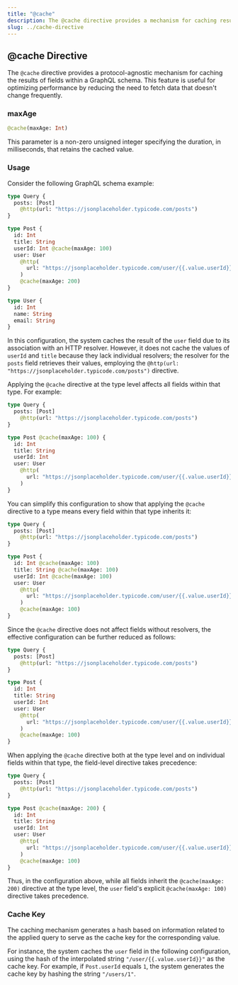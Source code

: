 ```yaml
---
title: "@cache"
description: The @cache directive provides a mechanism for caching results in a GraphQL schema, optimizing performance by reducing unnecessary data fetches.
slug: ../cache-directive
---
```


## @cache Directive

The `@cache` directive provides a protocol-agnostic mechanism for caching the results of fields within a GraphQL schema. This feature is useful for optimizing performance by reducing the need to fetch data that doesn't change frequently.

### maxAge

```graphql
@cache(maxAge: Int)
```

This parameter is a non-zero unsigned integer specifying the duration, in milliseconds, that retains the cached value.

### Usage

Consider the following GraphQL schema example:

```graphql
type Query {
  posts: [Post]
    @http(url: "https://jsonplaceholder.typicode.com/posts")
}

type Post {
  id: Int
  title: String
  userId: Int @cache(maxAge: 100)
  user: User
    @http(
      url: "https://jsonplaceholder.typicode.com/user/{{.value.userId}}"
    )
    @cache(maxAge: 200)
}

type User {
  id: Int
  name: String
  email: String
}
```

In this configuration, the system caches the result of the `user` field due to its association with an HTTP resolver. However, it does not cache the values of `userId` and `title` because they lack individual resolvers; the resolver for the `posts` field retrieves their values, employing the `@http(url: "https://jsonplaceholder.typicode.com/posts")` directive.

Applying the `@cache` directive at the type level affects all fields within that type. For example:

```graphql
type Query {
  posts: [Post]
    @http(url: "https://jsonplaceholder.typicode.com/posts")
}

type Post @cache(maxAge: 100) {
  id: Int
  title: String
  userId: Int
  user: User
    @http(
      url: "https://jsonplaceholder.typicode.com/user/{{.value.userId}}"
    )
}
```

You can simplify this configuration to show that applying the `@cache` directive to a type means every field within that type inherits it:

```graphql
type Query {
  posts: [Post]
    @http(url: "https://jsonplaceholder.typicode.com/posts")
}

type Post {
  id: Int @cache(maxAge: 100)
  title: String @cache(maxAge: 100)
  userId: Int @cache(maxAge: 100)
  user: User
    @http(
      url: "https://jsonplaceholder.typicode.com/user/{{.value.userId}}"
    )
    @cache(maxAge: 100)
}
```

Since the `@cache` directive does not affect fields without resolvers, the effective configuration can be further reduced as follows:

```graphql
type Query {
  posts: [Post]
    @http(url: "https://jsonplaceholder.typicode.com/posts")
}

type Post {
  id: Int
  title: String
  userId: Int
  user: User
    @http(
      url: "https://jsonplaceholder.typicode.com/user/{{.value.userId}}"
    )
    @cache(maxAge: 100)
}
```

When applying the `@cache` directive both at the type level and on individual fields within that type, the field-level directive takes precedence:

```graphql
type Query {
  posts: [Post]
    @http(url: "https://jsonplaceholder.typicode.com/posts")
}

type Post @cache(maxAge: 200) {
  id: Int
  title: String
  userId: Int
  user: User
    @http(
      url: "https://jsonplaceholder.typicode.com/user/{{.value.userId}}"
    )
    @cache(maxAge: 100)
}
```

Thus, in the configuration above, while all fields inherit the `@cache(maxAge: 200)` directive at the type level, the `user` field's explicit `@cache(maxAge: 100)` directive takes precedence.

### Cache Key

The caching mechanism generates a hash based on information related to the applied query to serve as the cache key for the corresponding value.

For instance, the system caches the `user` field in the following configuration, using the hash of the interpolated string `"/user/{{.value.userId}}"` as the cache key. For example, if `Post.userId` equals `1`, the system generates the cache key by hashing the string `"/users/1"`.

